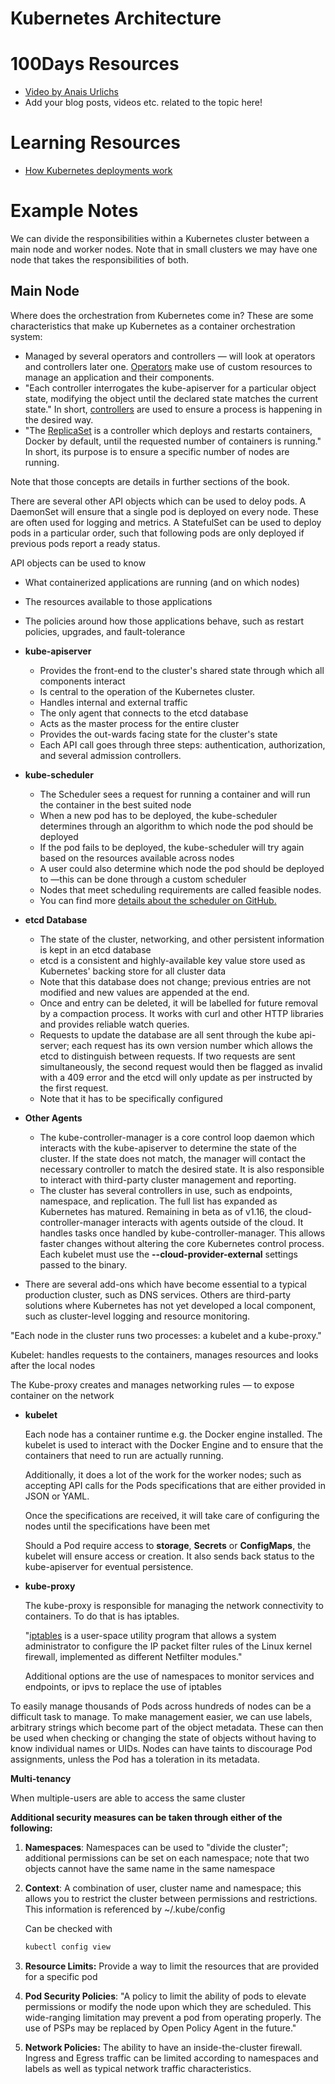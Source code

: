 # Kubernetes Architecture

# 100Days Resources
- [Video by Anais Urlichs](https://youtu.be/oqWgMc9yYcc)
- Add your blog posts, videos etc. related to the topic here!

# Learning Resources
- [How Kubernetes deployments work](https://youtu.be/mNK14yXIZF4)

# Example Notes

We can divide the responsibilities within a Kubernetes cluster between a main node and worker nodes. Note that in small clusters we may have one node that takes the responsibilities of both.

## Main Node

Where does the orchestration from Kubernetes come in? These are some characteristics that make up Kubernetes as a container orchestration system:

- Managed by several operators and controllers — will look at operators and controllers later one. [Operators](https://kubernetes.io/docs/concepts/extend-kubernetes/operator/) make use of custom resources to manage an application and their components.
- "Each controller interrogates the kube-apiserver for a particular object state, modifying the object until the declared state matches the current state." In short, [controllers](https://kubernetes.io/docs/concepts/architecture/controller/) are used to ensure a process is happening in the desired way.
- "The [ReplicaSet](https://kubernetes.io/docs/concepts/workloads/controllers/replicaset/) is a controller which deploys and restarts containers, Docker by default, until the requested number of containers is running." In short, its purpose is to ensure a specific number of nodes are running.

Note that those concepts are details in further sections of the book.

There are several other API objects which can be used to deloy pods. A DaemonSet will ensure that a single pod is deployed on every node. These are often used for logging and metrics. A StatefulSet can be used to deploy pods in a particular order, such that following pods are only deployed if previous pods report a ready status.

API objects can be used to know

- What containerized applications are running (and on which nodes)
- The resources available to those applications
- The policies around how those applications behave, such as restart policies, upgrades, and fault-tolerance

- **kube-apiserver**
    - Provides the front-end to the cluster's shared state through which all components interact
    - Is central to the operation of the Kubernetes cluster.
    - Handles internal and external traffic
    - The only agent that connects to the etcd database
    - Acts as the master process for the entire cluster
    - Provides the out-wards facing state for the cluster's state
    - Each API call goes through three steps: 
    authentication, authorization, and several admission controllers.
- **kube-scheduler**
    - The Scheduler sees a request for running a container and will run the container in the best suited node
    - When a new pod has to be deployed, the kube-scheduler determines through an algorithm to which node the pod should be deployed
    - If the pod fails to be deployed, the kube-scheduler will try again based on the resources available across nodes
    - A user could also determine which node the pod should be deployed to —this can be done through a custom scheduler
    - Nodes that meet scheduling requirements are called feasible nodes.
    - You can find more [details about the scheduler on GitHub.](https://github.com/kubernetes/kubernetes/blob/master/pkg/scheduler/scheduler.go)
- **etcd Database**
    - The state of the cluster, networking, and other persistent information is kept in an etcd database
    - etcd is a consistent and highly-available key value store used as Kubernetes' backing store for all cluster data
    - Note that this database does not change; previous entries are not modified and new values are appended at the end.
    - Once and entry can be deleted, it will be labelled for future removal by a compaction process. It works with curl and other HTTP libraries and provides reliable watch queries.
    - Requests to update the database are all sent through the kube api-server; each request has its own version number which allows the etcd to distinguish between requests. If two requests are sent simultaneously, the second request would then be flagged as invalid with a 409 error and the etcd will only update as per instructed by the first request.
    - Note that it has to be specifically configured
- **Other Agents**
    - The kube-controller-manager is a core control loop daemon which 
    interacts with the kube-apiserver to determine the state of the cluster.
     If the state does not match, the manager will contact the necessary 
    controller to match the desired state. 
    It is also responsible to interact with third-party cluster management and reporting.
    - The cluster has several controllers in 
    use, such as endpoints, namespace, and replication. The full list has 
    expanded as Kubernetes has matured. Remaining in beta as of 
    v1.16, the cloud-controller-manager interacts with agents outside of the
     cloud. It handles tasks once handled by kube-controller-manager. This 
    allows faster changes without altering the core Kubernetes control 
    process. Each kubelet must use the **--cloud-provider-external** settings passed to the binary.
- There are several add-ons which have become essential to a typical 
production cluster, such as DNS services. Others are third-party 
solutions where Kubernetes has not yet developed a local component, such
 as cluster-level logging and resource monitoring.

"Each node in the cluster runs two processes: a kubelet and a kube-proxy."

Kubelet: handles requests to the containers, manages resources and looks after the local nodes

The Kube-proxy creates and manages networking rules — to expose container on the network

- **kubelet**

    Each node has a container runtime e.g. the Docker engine installed. The kubelet is used to interact with the Docker Engine and to ensure that the containers that need to run are actually running.

    Additionally, it does a lot of the work for the worker nodes; such as accepting API calls for the Pods specifications that are either provided in JSON or YAML. 

    Once the specifications are received, it will take care of configuring the nodes until the specifications have been met

    Should a Pod require access to **storage**, **Secrets** or **ConfigMaps**, the kubelet will ensure access or creation. It also sends back status to the kube-apiserver for eventual persistence.

- **kube-proxy**

    The kube-proxy is responsible for managing the network connectivity to containers. To do that is has iptables. 

    "[iptables](https://en.wikipedia.org/wiki/Iptables) is a user-space utility program that allows a system administrator to configure the IP packet filter rules of the Linux kernel firewall, implemented as different Netfilter modules."

    Additional options are the use of namespaces to monitor services and endpoints, or ipvs to replace the use of iptables

To easily manage thousands of Pods across hundreds of nodes can be a difficult task to manage. To make management easier, we can use labels, arbitrary strings which become part of the object metadata. These can then be used when checking or changing the state of objects without having to know individual names or UIDs. Nodes can have taints to discourage Pod assignments, unless the Pod has a toleration in its metadata.

**Multi-tenancy**

When multiple-users are able to access the same cluster

**Additional security measures can be taken through either of the following:**

1. **Namespaces**: Namespaces can be used to "divide the cluster"; additional permissions can be set on each namespace; note that two objects cannot have the same name in the same namespace
2. **Context**: A combination of user, cluster name and namespace; this allows you to restrict the cluster between permissions and restrictions. This information is referenced by ~/.kube/config

    Can be checked with

    ```jsx
    kubectl config view
    ```

3. **Resource Limits:** Provide a way to limit the resources that are provided for a specific pod
4. **Pod Security Policies**: "A policy to limit the ability of pods to elevate permissions or modify the node upon which they are scheduled. This wide-ranging limitation may prevent a pod from operating properly. The use of PSPs may be replaced by Open Policy Agent in the future."
5. **Network Policies:** The ability to have an inside-the-cluster firewall. 
Ingress and Egress traffic can be limited according to namespaces and labels as well as typical network traffic characteristics.
